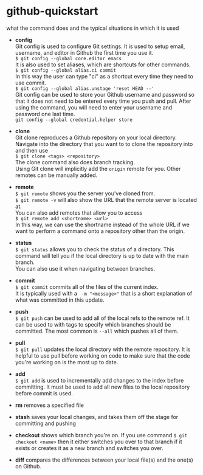 # github-quickstart  

what the command does and the typical situations in which it is used  
* __config__  
Git config is used to configure Git settings. It is used to setup email, username, and editor in Github the first time you use it.  
```$ git config --global core.editor emacs```  
It is also used to set aliases, which are shortcuts for other commands.  
```$ git config --global alias.ci commit```  
In this way the user can type "ci" as a shortcut every time they need to use commit.  
```$ git config --global alias.unstage 'reset HEAD --'```  
Git config can be used to store your Github username and password so that it does not need to be entered every time you push and pull. After using the command, you will need to enter your username and password one last time.  
```git config --global credential.helper store```
  
* __clone__  
Git clone reproduces a Github repository on your local directory. Navigate into the directory that you want to to clone the repository into and then use  
```$ git clone <tags> <repository>```  
The clone command also does branch tracking.  
Using Git clone will implicitly add the ```origin``` remote for you. Other remotes can be manually added.  
  
* __remote__  
```$ git remote``` shows you the server you've cloned from.  
```$ git remote -v``` will also show the URL that the remote server is located at.  
You can also add remotes that allow you to access  
```$ git remote add <shortname> <url>```  
In this way, we can use the shortname instead of the whole URL if we want to perform a command onto a repository other than the origin.  
* __status__  
```$ git status``` allows you to check the status of a directory. This command will tell you if the local directory is up to date with the main branch.  
You can also use it when navigating between branches.  
* __commit__  
```$ git commit``` commits all of the files of the current index.  
It is typically used with a ``` -m "<message>"``` that is a short explanation of what was committed in this update.  
* __push__  
```$ git push``` can be used to add all of the local refs to the remote ref. 
It can be used to with tags to specify which branches should be committed. 
The most common is ```--all``` which pushes all of them. 
* __pull__  
```$ git pull``` updates the local directory with the remote repository. It is helpful to use pull before working on code to make sure that the code you're working on is the most up to date.  
* __add__  
```$ git add``` is used to incrementally add changes to the index before committing. It must be used to add all new files to the local repository before commit is used.  
* __rm__
removes a specified file  
* __stash__
saves your local changes, and takes them off the stage for committing and pushing  
* __checkout__
shows which branch you're on. If you use command ```$ git checkout <name>``` then it either switches you over to that branch if it exists or creates it as a new branch and switches you over.
* __diff__
compares the differences between your local file(s) and the one(s) on Github.

